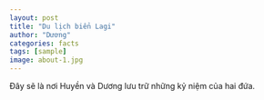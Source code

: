 ```yaml
---
layout: post
title: "Du lịch biển Lagi"
author: "Dương"
categories: facts
tags: [sample]
image: about-1.jpg
---
```


Đây sẽ là nơi Huyền và Dương lưu trữ những kỷ niệm của hai đứa.
